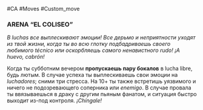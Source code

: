 #CA #Moves #Custom_move

### ARENA “EL COLISEO”
*В luchas все выплескивают эмоции! Все дерьмо и неприятности уходят из твой жизни, когда ты во всю глотку подбадриваешь своего любимого técnico или оскорбляешь самого ненавистного rudo! ¡A huevo, cabrón!*

Когда ты субботним вечером **пропускаешь пару бокалов** в lucha libre, будь лютым. В случае успеха ты выплескиваешь свои эмоции на *luchadores*; сними три стресса. На 10+ ты также встретишь уязвимого и ничего не подозревающего соперника или *enemigo*. В случае провала ты ввязываешься в драку с другим пьяным фанатом, и ситуация быстро выходит из-под контроля. *¡Chíngale!*